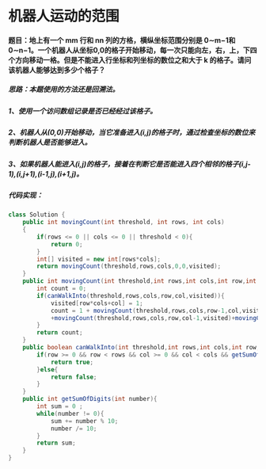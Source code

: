 # 机器人运动的范围

#### 题目：地上有一个 mm 行和 nn 列的方格，横纵坐标范围分别是 0∼m−1和 0∼n−1。一个机器人从坐标0,0的格子开始移动，每一次只能向左，右，上，下四个方向移动一格。但是不能进入行坐标和列坐标的数位之和大于 k 的格子。请问该机器人能够达到多少个格子？

##### 思路：本题使用的方法还是回溯法。

##### 1、使用一个访问数组记录是否已经经过该格子。

##### 2、机器人从(0,0)开始移动，当它准备进入(i,j)的格子时，通过检查坐标的数位来判断机器人是否能够进入。

##### 3、如果机器人能进入(i,j)的格子，接着在判断它是否能进入四个相邻的格子(i,j-1),(i,j+1),(i-1,j),(i+1,j)。

##### 代码实现：

```java
class Solution {
    public int movingCount(int threshold, int rows, int cols)
    {
        if(rows <= 0 || cols <= 0 || threshold < 0){
            return 0;
        }
        int[] visited = new int[rows*cols];
        return movingCount(threshold,rows,cols,0,0,visited);
    }
    public int movingCount(int threshold,int rows,int cols,int row,int col,int[] visited){
        int count = 0;
        if(canWalkInto(threshold,rows,cols,row,col,visited)){
            visited[row*cols+col] = 1;
            count = 1 + movingCount(threshold,rows,cols,row-1,col,visited)+movingCount(threshold,rows,cols,row+1,col,visited)
            +movingCount(threshold,rows,cols,row,col-1,visited)+movingCount(threshold,rows,cols,row,col+1,visited);
        }
        return count;
    }
    public boolean canWalkInto(int threshold,int rows,int cols,int row,int col,int[] visited){
        if(row >= 0 && row < rows && col >= 0 && col < cols && getSumOfDigits(row)+getSumOfDigits(col) <= threshold && visited[row*cols+col] == 0){
            return true;
        }else{
            return false;
        }
    }
    public int getSumOfDigits(int number){
        int sum = 0 ;
        while(number != 0){
            sum += number % 10;
            number /= 10;
        }
        return sum;
    }
}
```



